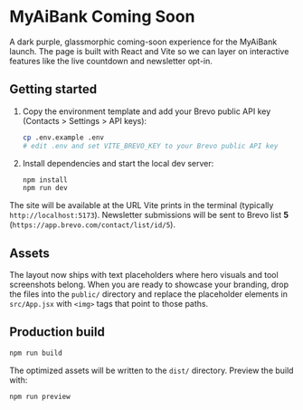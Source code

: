 # MyAiBank Coming Soon

A dark purple, glassmorphic coming-soon experience for the MyAiBank launch. The page is built with React and Vite so we can layer on interactive features like the live countdown and newsletter opt-in.

## Getting started

1. Copy the environment template and add your Brevo public API key (Contacts > Settings > API keys):

   ```bash
   cp .env.example .env
   # edit .env and set VITE_BREVO_KEY to your Brevo public API key
   ```

2. Install dependencies and start the local dev server:

   ```bash
   npm install
   npm run dev
   ```

The site will be available at the URL Vite prints in the terminal (typically `http://localhost:5173`). Newsletter submissions will be sent to Brevo list **5** (`https://app.brevo.com/contact/list/id/5`).

## Assets

The layout now ships with text placeholders where hero visuals and tool screenshots belong. When you are ready to showcase your
branding, drop the files into the `public/` directory and replace the placeholder elements in `src/App.jsx` with `<img>` tags
that point to those paths.

## Production build

```bash
npm run build
```

The optimized assets will be written to the `dist/` directory. Preview the build with:

```bash
npm run preview
```
